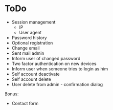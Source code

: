 # ToDo

* Session management
    * IP
    * User agent
* Password history
* Optional registration
* Change email
* Sent mail admin
* Inform user of changed password
* Two factor authentication on new devices
* Inform user when someone tries to login as him
* Self account deactivate
* Self account delete
* User delete from admin - confirmation dialog

Bonus:
* Contact form
